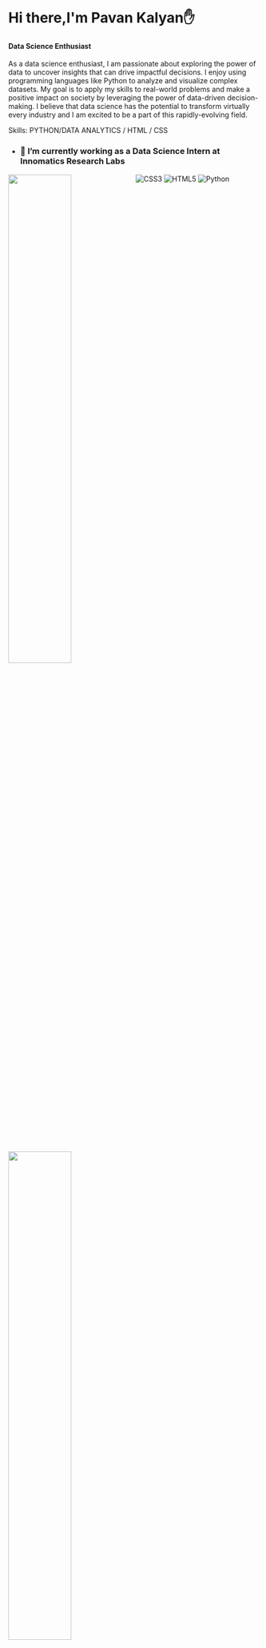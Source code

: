 # Hi there,I'm Pavan Kalyan✋
#### Data Science Enthusiast
As a data science enthusiast, I am passionate about exploring the power of data to uncover insights that can drive impactful decisions. I enjoy using programming languages like Python to analyze and visualize complex datasets.
My goal is to apply my skills to real-world problems and make a positive impact on society by leveraging the power of data-driven decision-making. I believe that data science has the potential to transform virtually every industry and I am excited to be a part of this rapidly-evolving field.

Skills: PYTHON/DATA ANALYTICS / HTML / CSS

- ### 🔭 I’m currently working as a Data Science Intern at Innomatics Research Labs






<img align="left" width="50%" src='https://github-readme-stats.vercel.app/api?username=pavan-stark&show_icons=true&theme=radical'/>
<img align="left" width="50% "src='https://github-readme-stats.vercel.app/api/top-langs/?username=pavan-stark&layout=compact'/>


<img alt="CSS3"    src='https://img.shields.io/badge/css3-%231572B6.svg?style=for-the-badge&logo=css3&logoColor=white'/>
<img alt="HTML5"   src='https://img.shields.io/badge/html5-%23E34F26.svg?style=for-the-badge&logo=html5&logoColor=white'/>
<img alt="Python"     src='https://img.shields.io/badge/python-3670A0?style=for-the-badge&logo=python&logoColor=ffdd54'/>




